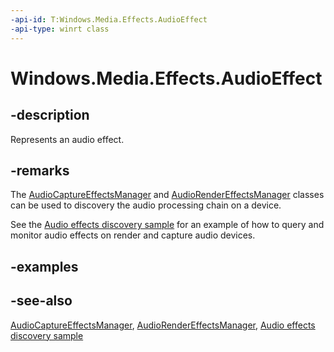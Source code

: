 ```yaml
---
-api-id: T:Windows.Media.Effects.AudioEffect
-api-type: winrt class
---
```


<!-- Class syntax.
public class AudioEffect : Windows.Media.Effects.IAudioEffect
-->

# Windows.Media.Effects.AudioEffect

## -description
Represents an audio effect.

## -remarks
The [AudioCaptureEffectsManager](audiocaptureeffectsmanager.md) and [AudioRenderEffectsManager](audiorendereffectsmanager.md) classes can be used to discovery the audio processing chain on a device.

See the [Audio effects discovery sample](https://github.com/microsoftarchive/msdn-code-gallery-microsoft/tree/master/Official%20Windows%20Platform%20Sample/Audio%20effects%20discovery%20sample) for an example of how to query and monitor audio effects on render and capture audio devices.

## -examples

## -see-also
[AudioCaptureEffectsManager](audiocaptureeffectsmanager.md), [AudioRenderEffectsManager](audiorendereffectsmanager.md), [Audio effects discovery sample](https://github.com/microsoftarchive/msdn-code-gallery-microsoft/tree/master/Official%20Windows%20Platform%20Sample/Audio%20effects%20discovery%20sample)
